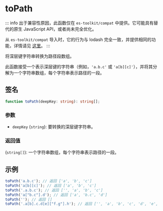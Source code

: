# toPath

::: info
出于兼容性原因，此函数仅在 `es-toolkit/compat` 中提供。它可能具有替代的原生 JavaScript API，或者尚未完全优化。

从 `es-toolkit/compat` 导入时，它的行为与 lodash 完全一致，并提供相同的功能，详情请见 [这里](../../../compatibility.md)。
:::

将深层键字符串转换为路径段数组。

此函数接受一个表示深层键的字符串（例如，`'a.b.c'` 或 `'a[b][c]'`），并将其分解为一个字符串数组，每个字符串表示路径的一段。

## 签名

```typescript
function toPath(deepKey: string): string[];
```

### 参数

- `deepKey` (`string`): 要转换的深层键字符串。

### 返回值

(`string[]`): 一个字符串数组，每个字符串表示路径的一段。

## 示例

```typescript
toPath('a.b.c'); // 返回 ['a', 'b', 'c']
toPath('a[b][c]'); // 返回 ['a', 'b', 'c']
toPath('.a.b.c'); // 返回 ['', 'a', 'b', 'c']
toPath('a["b.c"].d'); // 返回 ['a', 'b.c', 'd']
toPath(''); // 返回 []
toPath('.a[b].c.d[e]["f.g"].h'); // 返回 ['', 'a', 'b', 'c', 'd', 'e', 'f.g', 'h']
```
